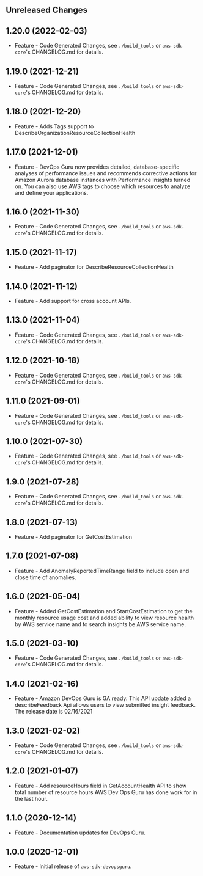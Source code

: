 Unreleased Changes
------------------

1.20.0 (2022-02-03)
------------------

* Feature - Code Generated Changes, see `./build_tools` or `aws-sdk-core`'s CHANGELOG.md for details.

1.19.0 (2021-12-21)
------------------

* Feature - Code Generated Changes, see `./build_tools` or `aws-sdk-core`'s CHANGELOG.md for details.

1.18.0 (2021-12-20)
------------------

* Feature - Adds Tags support to DescribeOrganizationResourceCollectionHealth

1.17.0 (2021-12-01)
------------------

* Feature - DevOps Guru now provides detailed, database-specific analyses of performance issues and recommends corrective actions for Amazon Aurora database instances with Performance Insights turned on. You can also use AWS tags to choose which resources to analyze and define your applications.

1.16.0 (2021-11-30)
------------------

* Feature - Code Generated Changes, see `./build_tools` or `aws-sdk-core`'s CHANGELOG.md for details.

1.15.0 (2021-11-17)
------------------

* Feature - Add paginator for DescribeResourceCollectionHealth

1.14.0 (2021-11-12)
------------------

* Feature - Add support for cross account APIs.

1.13.0 (2021-11-04)
------------------

* Feature - Code Generated Changes, see `./build_tools` or `aws-sdk-core`'s CHANGELOG.md for details.

1.12.0 (2021-10-18)
------------------

* Feature - Code Generated Changes, see `./build_tools` or `aws-sdk-core`'s CHANGELOG.md for details.

1.11.0 (2021-09-01)
------------------

* Feature - Code Generated Changes, see `./build_tools` or `aws-sdk-core`'s CHANGELOG.md for details.

1.10.0 (2021-07-30)
------------------

* Feature - Code Generated Changes, see `./build_tools` or `aws-sdk-core`'s CHANGELOG.md for details.

1.9.0 (2021-07-28)
------------------

* Feature - Code Generated Changes, see `./build_tools` or `aws-sdk-core`'s CHANGELOG.md for details.

1.8.0 (2021-07-13)
------------------

* Feature - Add paginator for GetCostEstimation

1.7.0 (2021-07-08)
------------------

* Feature - Add AnomalyReportedTimeRange field to include open and close time of anomalies.

1.6.0 (2021-05-04)
------------------

* Feature - Added GetCostEstimation and StartCostEstimation to get the monthly resource usage cost and added ability to view resource health by AWS service name and to search insights be AWS service name.

1.5.0 (2021-03-10)
------------------

* Feature - Code Generated Changes, see `./build_tools` or `aws-sdk-core`'s CHANGELOG.md for details.

1.4.0 (2021-02-16)
------------------

* Feature - Amazon DevOps Guru is GA ready. This API update added a describeFeedback Api allows users to view submitted insight feedback. The release date is 02/16/2021

1.3.0 (2021-02-02)
------------------

* Feature - Code Generated Changes, see `./build_tools` or `aws-sdk-core`'s CHANGELOG.md for details.

1.2.0 (2021-01-07)
------------------

* Feature - Add resourceHours field in GetAccountHealth API to show total number of resource hours AWS Dev Ops Guru has done work for in the last hour.

1.1.0 (2020-12-14)
------------------

* Feature - Documentation updates for DevOps Guru.

1.0.0 (2020-12-01)
------------------

* Feature - Initial release of `aws-sdk-devopsguru`.

